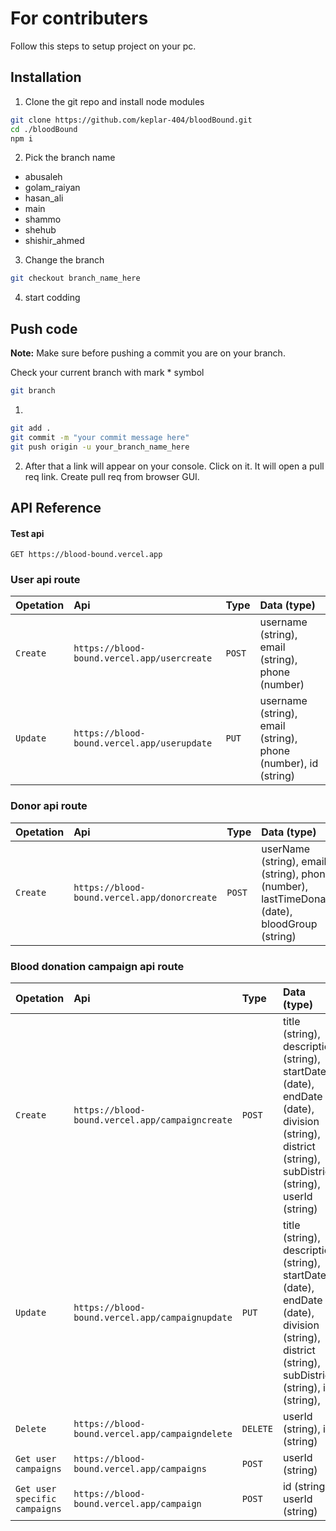 # For contributers
Follow this steps to setup project on your pc.

## Installation

1. Clone the git repo and install node modules
```bash 
git clone https://github.com/keplar-404/bloodBound.git
cd ./bloodBound
npm i
```

2. Pick the branch name 
* abusaleh
* golam_raiyan
* hasan_ali
* main
* shammo
* shehub
* shishir_ahmed

3. Change the branch 
```bash
git checkout branch_name_here
```
4. start codding

## Push code
**Note:** Make sure before pushing a commit you are on your branch. 

Check your current branch with mark * symbol
```bash 
git branch
```
1. 
```bash 
git add .
git commit -m "your commit message here"
git push origin -u your_branch_name_here
```
2. After that a link will appear on your console. Click on it. It will open a pull req link. Create pull req from browser GUI.




## API Reference

#### Test api

```
GET https://blood-bound.vercel.app
```
### User api route

| **Opetation**  | **Api** | **Type**     | **Data (type)**                |
| :-------- | :-------- | :------- | :------------------------- |
| `Create` | `https://blood-bound.vercel.app/usercreate` |`POST` | username (string), email (string), phone (number) |
| `Update` | `https://blood-bound.vercel.app/userupdate`|`PUT`|username (string), email (string), phone (number), id (string)|


### Donor api route
| **Opetation**  | **Api** | **Type**     | **Data (type)**                |
| :-------- | :-------- | :------- | :------------------------- |
| `Create` | `https://blood-bound.vercel.app/donorcreate`|`POST`|userName (string), email (string), phone (number), lastTimeDonate (date), bloodGroup (string)|

### Blood donation campaign api route
| **Opetation**  | **Api** | **Type**     | **Data (type)**                |
| :-------- | :-------- | :------- | :------------------------- |
| `Create` | `https://blood-bound.vercel.app/campaigncreate`|`POST`| title (string), description (string), startDate (date), endDate (date), division (string), district (string), subDistrict (string), userId (string)|
| `Update` | `https://blood-bound.vercel.app/campaignupdate`|`PUT`| title (string), description (string), startDate (date), endDate (date), division (string), district (string), subDistrict (string), id (string),|
| `Delete` | `https://blood-bound.vercel.app/campaigndelete`|`DELETE`| userId (string), id (string)|
| `Get user campaigns` | `https://blood-bound.vercel.app/campaigns`|`POST`| userId (string)|
| `Get user specific campaigns` | `https://blood-bound.vercel.app/campaign`|`POST`| id (string), userId (string)|

